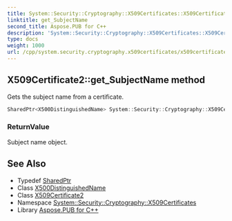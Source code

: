 ```yaml
---
title: System::Security::Cryptography::X509Certificates::X509Certificate2::get_SubjectName method
linktitle: get_SubjectName
second_title: Aspose.PUB for C++
description: 'System::Security::Cryptography::X509Certificates::X509Certificate2::get_SubjectName method. Gets the subject name from a certificate in C++.'
type: docs
weight: 1000
url: /cpp/system.security.cryptography.x509certificates/x509certificate2/get_subjectname/
---
```

## X509Certificate2::get_SubjectName method


Gets the subject name from a certificate.

```cpp
SharedPtr<X500DistinguishedName> System::Security::Cryptography::X509Certificates::X509Certificate2::get_SubjectName() const
```


### ReturnValue

Subject name object.

## See Also

* Typedef [SharedPtr](../../../system/sharedptr/)
* Class [X500DistinguishedName](../../x500distinguishedname/)
* Class [X509Certificate2](../)
* Namespace [System::Security::Cryptography::X509Certificates](../../)
* Library [Aspose.PUB for C++](../../../)
